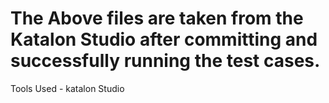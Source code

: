 # The Above files are taken from the Katalon Studio after committing and successfully running the test cases.
Tools Used - katalon Studio
